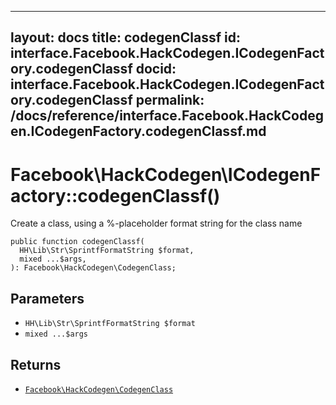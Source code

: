 
***

layout: docs
title: codegenClassf
id: interface.Facebook.HackCodegen.ICodegenFactory.codegenClassf
docid: interface.Facebook.HackCodegen.ICodegenFactory.codegenClassf
permalink: /docs/reference/interface.Facebook.HackCodegen.ICodegenFactory.codegenClassf.md
---







# Facebook\\HackCodegen\\ICodegenFactory::codegenClassf()




Create a class, using a %-placeholder format string for the class
name




``` Hack
public function codegenClassf(
  HH\Lib\Str\SprintfFormatString $format,
  mixed ...$args,
): Facebook\HackCodegen\CodegenClass;
```




## Parameters




* ` HH\Lib\Str\SprintfFormatString $format `
* ` mixed ...$args `




## Returns




- [` Facebook\HackCodegen\CodegenClass `](<class.Facebook.HackCodegen.CodegenClass.md>)